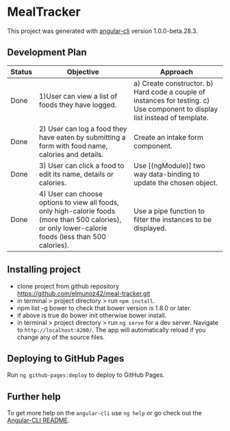 # MealTracker

This project was generated with [angular-cli](https://github.com/angular/angular-cli) version 1.0.0-beta.28.3.

## Development Plan

|Status|Objective|Approach|
|------|---------|--------|
|Done |1)User can view a list of foods they have logged.|a) Create constructor. b) Hard code a couple of instances for testing. c) Use component to display list instead of template.|
|Done |2) User can log a food they have eaten by submitting a form with food name, calories and details. | Create an intake form component. |
|Done |3) User can click a food to edit its name, details or calories.| Use [(ngModule)] two way data-binding to update the chosen object.|
|Done |4) User can choose options to view all foods, only high-calorie foods (more than 500 calories), or only lower-calorie foods (less than 500 calories).| Use a pipe function to filter the instances to be displayed.|

## Installing project

* clone project from github repository https://github.com/elmunoz42/meal-tracker.git
* in terminal  > project directory > run `npm install`.
* npm list -g bower to check that bower version is 1.8.0 or later.
* if above is true do bower init otherwise bower install.
* in terminal  > project directory > run `ng serve` for a dev server. Navigate to `http://localhost:4200/`. The app will automatically reload if you change any of the source files.

## Deploying to GitHub Pages

Run `ng github-pages:deploy` to deploy to GitHub Pages.

## Further help

To get more help on the `angular-cli` use `ng help` or go check out the [Angular-CLI README](https://github.com/angular/angular-cli/blob/master/README.md).
